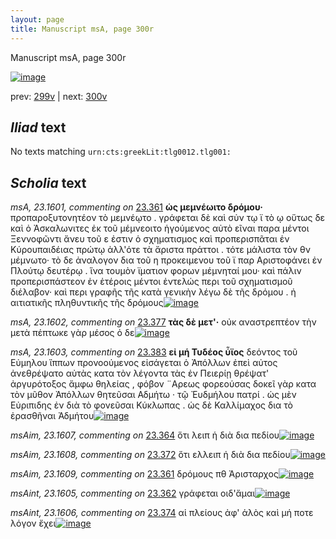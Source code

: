 ```yaml
---
layout: page
title: Manuscript msA, page 300r
---
```


Manuscript msA, page 300r

[![image](http://www.homermultitext.org/iipsrv?OBJ=IIP,1.0&FIF=/project/homer/pyramidal/deepzoom/hmt/vaimg/2017a/VA300RN_0470.tif&WID=100&CVT=JPEG)](http://www.homermultitext.org/ict2/?urn=urn:cite2:hmt:vaimg.2017a:VA300RN_0470)

prev:  [299v](../299v) | next:  [300v](../300v)

## *Iliad* text

No texts matching `urn:cts:greekLit:tlg0012.tlg001:`

## *Scholia* text

*msA, 23.1601, commenting on* [23.361](#23.361)  <a id="msA_23.1601"/> **ὡς μεμνέωιτο δρόμου·** προπαροξυτονητέον τὸ μεμνέῳτο . γράφεται δὲ καὶ σὐν τῳ ϊ τὸ ῳ οὕτως δε καὶ ὀ Ἀσκαλωνιτες ἐκ τοῦ μέμνεοιτο ἡγούμενος αὐτὸ εῖναι παρα μέντοι Ξεννοφῶντι ἄνευ τοῦ ε ἐστιν ὁ σχηματισμος καὶ προπερισπᾶται ἑν Κύρουπαιδέιας πρώτῳ ἀλλ'ότε τὰ ἄριστα πράττοι . τότε μάλιστα τὸν θν μέμνωτο· τὸ δε ἀναλογον δια τοῦ η προκειμενου τοῦ ϊ παρ Αριστοφάνει ἐν Πλούτῳ δευτέρῳ . ἵνα τουμὸν ϊματιον φορων μέμνηταί μου· καὶ πάλιν προπερισπάστεον ἐν ἐτέροις μέντοι ἐντελώς περι τοῦ σχηματισμοῦ διέλαβον· καὶ περι γραφῆς τῆς κατὰ γενικὴν λέγω δὲ τῆς δρόμου . ἠ αιτιατικῆς πληθυντικῆς τῆς δρόμους[![image](http://www.homermultitext.org/iipsrv?OBJ=IIP,1.0&FIF=/project/homer/pyramidal/deepzoom/hmt/vaimg/2017a/VA300RN_0470.tif&RGN=0.1872,0.1044,0.6396,0.1007&WID=1000&CVT=JPEG)](http://www.homermultitext.org/ict2/?urn=urn:cite2:hmt:vaimg.2017a:VA300RN_0470@0.1872,0.1044,0.6396,0.1007)

*msA, 23.1602, commenting on* [23.377](#23.377)  <a id="msA_23.1602"/> **τὰς δὲ μετ'·** οὐκ αναστρεπτέον τὴν μετὰ πέπτωκε γὰρ μέσος ὁ δε[![image](http://www.homermultitext.org/iipsrv?OBJ=IIP,1.0&FIF=/project/homer/pyramidal/deepzoom/hmt/vaimg/2017a/VA300RN_0470.tif&RGN=0.6196,0.5545,0.1912,0.0331&WID=1000&CVT=JPEG)](http://www.homermultitext.org/ict2/?urn=urn:cite2:hmt:vaimg.2017a:VA300RN_0470@0.6196,0.5545,0.1912,0.0331)

*msA, 23.1603, commenting on* [23.383](#23.383)  <a id="msA_23.1603"/> **εἰ μή Τυδέος ὗϊος** δεόντος τοῦ Εὐμηλου ἵππων προνοούμενος εἰσάγεται ὁ Ἀπόλλων ἐπεὶ αὐτος ἀνεθρέψατο αὐτὰς κατα τὸν λέγοντα τὰς ἐν Πειερίῃ θρέψατ' ἀργυρότοξος ἄμφω θηλείας , φόβον ¨Αρεως φορεούσας δοκεῖ γὰρ κατα τὸν μῦθον Ἀπόλλων θητεῦσαι Αδμήτω · τῷ Ἐυδμήλου πατρί . ὡς μὲν Εὐριπιδης ἐν διὰ τὸ φονεῦσαι Κύκλωπας . ὡς δὲ Καλλίμαχος δια τὸ ἐρασθῆναι Ἀδμήτου[![image](http://www.homermultitext.org/iipsrv?OBJ=IIP,1.0&FIF=/project/homer/pyramidal/deepzoom/hmt/vaimg/2017a/VA300RN_0470.tif&RGN=0.6106,0.5815,0.1952,0.148&WID=1000&CVT=JPEG)](http://www.homermultitext.org/ict2/?urn=urn:cite2:hmt:vaimg.2017a:VA300RN_0470@0.6106,0.5815,0.1952,0.148)

*msAim, 23.1607, commenting on* [23.364](#23.364)  <a id="msAim_23.1607"/> ὅτι λειπ ἡ διὰ δια πεδίου[![image](http://www.homermultitext.org/iipsrv?OBJ=IIP,1.0&FIF=/project/homer/pyramidal/deepzoom/hmt/vaimg/2017a/VA300RN_0470.tif&RGN=0.5626,0.3103,0.1111,0.0173&WID=1000&CVT=JPEG)](http://www.homermultitext.org/ict2/?urn=urn:cite2:hmt:vaimg.2017a:VA300RN_0470@0.5626,0.3103,0.1111,0.0173)

*msAim, 23.1608, commenting on* [23.372](#23.372)  <a id="msAim_23.1608"/> ὅτι ελλειπ ἡ διὰ δια πεδίου[![image](http://www.homermultitext.org/iipsrv?OBJ=IIP,1.0&FIF=/project/homer/pyramidal/deepzoom/hmt/vaimg/2017a/VA300RN_0470.tif&RGN=0.5395,0.4568,0.1201,0.0218&WID=1000&CVT=JPEG)](http://www.homermultitext.org/ict2/?urn=urn:cite2:hmt:vaimg.2017a:VA300RN_0470@0.5395,0.4568,0.1201,0.0218)

*msAim, 23.1609, commenting on* [23.361](#23.361)  <a id="msAim_23.1609"/> δρόμους πθ Ἀρισταρχος[![image](http://www.homermultitext.org/iipsrv?OBJ=IIP,1.0&FIF=/project/homer/pyramidal/deepzoom/hmt/vaimg/2017a/VA300RN_0470.tif&RGN=0.5976,0.2374,0.0971,0.0225&WID=1000&CVT=JPEG)](http://www.homermultitext.org/ict2/?urn=urn:cite2:hmt:vaimg.2017a:VA300RN_0470@0.5976,0.2374,0.0971,0.0225)

*msAint, 23.1605, commenting on* [23.362](#23.362)  <a id="msAint_23.1605"/> γράφεται οιδ'ἄμαι[![image](http://www.homermultitext.org/iipsrv?OBJ=IIP,1.0&FIF=/project/homer/pyramidal/deepzoom/hmt/vaimg/2017a/VA300RN_0470.tif&RGN=0.1421,0.2652,0.0591,0.024&WID=1000&CVT=JPEG)](http://www.homermultitext.org/ict2/?urn=urn:cite2:hmt:vaimg.2017a:VA300RN_0470@0.1421,0.2652,0.0591,0.024)

*msAint, 23.1606, commenting on* [23.374](#23.374)  <a id="msAint_23.1606"/> αἱ πλείους ἀφ' ἁλὸς καὶ μή ποτε λόγον ἔχει[![image](http://www.homermultitext.org/iipsrv?OBJ=IIP,1.0&FIF=/project/homer/pyramidal/deepzoom/hmt/vaimg/2017a/VA300RN_0470.tif&RGN=0.1111,0.4929,0.0791,0.0443&WID=1000&CVT=JPEG)](http://www.homermultitext.org/ict2/?urn=urn:cite2:hmt:vaimg.2017a:VA300RN_0470@0.1111,0.4929,0.0791,0.0443)